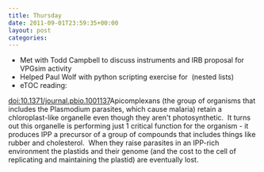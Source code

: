 ```yaml
---
title: Thursday
date: 2011-09-01T23:59:35+00:00
layout: post
categories:
---
```

  * Met with Todd Campbell to discuss instruments and IRB proposal for VPGsim activity
  * Helped Paul Wolf with python scripting exercise for  (nested lists)
  * eTOC reading:

<a href="http://doi.org/10.1371/journal.pbio.1001137">doi:10.1371/journal.pbio.1001137</a>Apicomplexans (the group of organisms that includes the Plasmodium parasites, which cause malaria) retain a chloroplast-like organelle even though they aren't photosynthetic.  It turns out this organelle is performing just 1 critical function for the organism - it produces IPP a precursor of a group of compounds that includes things like rubber and cholesterol.  When they raise parasites in an IPP-rich environment the plastids and their genome (and the cost to the cell of replicating and maintaining the plastid) are eventually lost.
